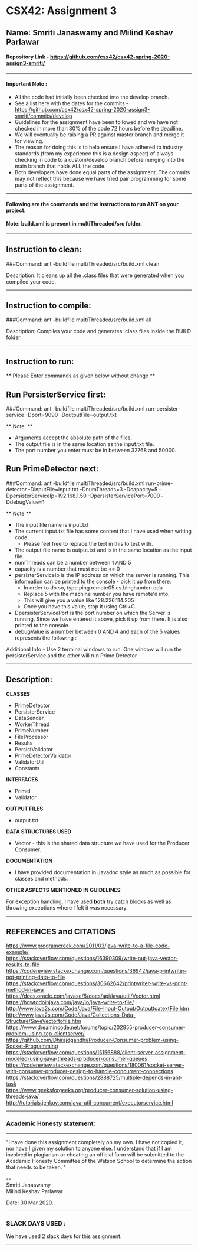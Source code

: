 # CSX42: Assignment 3
## Name: Smriti Janaswamy and Milind Keshav Parlawar

#### Repository Link - https://github.com/csx42/csx42-spring-2020-assign3-smriti/
-----------------------------------------------------------------------

#### Important Note : 
* All the code had initially been checked into the develop branch. 
* See a list here with the dates for the commits - https://github.com/csx42/csx42-spring-2020-assign3-smriti/commits/develop
* Guidelines for the assignment have been followed and we have not checked in more than 80% of the code 72 hours before the deadline. 
* We will eventually be raising a PR against master branch and merge it for viewing.
* The reason for doing this is to help ensure I have adhered to industry standards (from my experience this is a design aspect) of always checking in code to a custom/develop branch before merging into the main branch that holds ALL the code.
* Both developers have done equal parts of the assignment. The commits may not reflect this because we have tried pair programming for some parts of the assignment.

-----------------------------------------------------------------------

#### Following are the commands and the instructions to run ANT on your project.

#### Note: build.xml is present in multiThreaded/src folder.

-----------------------------------------------------------------------
## Instruction to clean:

###Command: ant -buildfile multiThreaded/src/build.xml clean

Description: It cleans up all the .class files that were generated when you
compiled your code.

-----------------------------------------------------------------------
## Instruction to compile:

###Command: ant -buildfile multiThreaded/src/build.xml all

Description: Compiles your code and generates .class files inside the BUILD folder.

-----------------------------------------------------------------------
## Instruction to run:  
** Please Enter commands as given below without change **
## Run PersisterService first:

###Command: ant -buildfile multiThreaded/src/build.xml run-persister-service -Dport=9090 -DoutputFile=output.txt

** Note: **
* Arguments accept the absolute path of the files.
* The output file is in the same location as the input.txt file.
* The port number you enter must be in between 32768 and 50000.

## Run PrimeDetector next:

###Command: ant -buildfile multiThreaded/src/build.xml run-prime-detector -DinputFile=input.txt -DnumThreads=3 -Dcapacity=5 -DpersisterServiceIp=192.168.1.50 -DpersisterServicePort=7000 -DdebugValue=1

** Note **
* The input file name is input.txt
* The current input.txt file has some content that I have used when writing code.  
	* Please feel free to replace the text in this to test with.
* The output file name is output.txt and is in the same location as the input file.
* numThreads can be a number between 1 AND 5
* capacity is a number that must not be <= 0
* persisterServiceIp is the IP address on which the server is running. This information can be printed to the console - pick it up from there.  
	* In order to do so, type ping remote05.cs.binghamton.edu  
	* Replace 5 with the machine number you have remote'd into.  
	* This will give you a value like 128.226.114.205  
	* Once you have this value, stop it using Ctrl+C.  
* DpersisterServicePort is the port number on which the Server is running. Since we have entered it above, pick it up from there. It is also printed to the console.
* debugValue is a number between 0 AND 4 and each of the 5 values represents the following :

Additional Info -  Use 2 terminal windows to run. One window will run the persisterService and the other will run Prime Detector. 

-----------------------------------------------------------------------
## Description:

**CLASSES**
* PrimeDetector
* PersisterService
* DataSender
* WorkerThread
* PrimeNumber
* FileProcessor
* Results
* PersistValidator
* PrimeDetectorValidator
* ValidatorUtil
* Constants

**INTERFACES**
* PrimeI
* Validator

**OUTPUT FILES**
* output.txt


**DATA STRUCTURES USED**
* Vector - this is the shared data structure we have used for the Producer Consumer.

**DOCUMENTATION**  
* I have provided documentation in Javadoc style as much as possible for classes and methods.

**OTHER ASPECTS MENTIONED IN GUIDELINES**

For exception handling, I have used **both** try catch blocks as well as throwing exceptions where I felt it was necessary.  

-----------------------------------------------------------------------
## REFERENCES and CITATIONS

https://www.programcreek.com/2011/03/java-write-to-a-file-code-example/  
https://stackoverflow.com/questions/16390309/write-out-java-vector-results-to-file  
https://codereview.stackexchange.com/questions/36942/java-printwriter-not-printing-data-to-file  
https://stackoverflow.com/questions/30662642/printwriter-write-vs-print-method-in-java  
https://docs.oracle.com/javase/8/docs/api/java/util/Vector.html  
https://howtodoinjava.com/java/io/java-write-to-file/  
http://www.java2s.com/Code/Java/File-Input-Output/OutputtoatextFile.htm  
http://www.java2s.com/Code/Java/Collections-Data-Structure/SaveVectortofile.htm  
https://www.dreamincode.net/forums/topic/202955-producer-consumer-problem-using-tcp-clientserver/  
https://github.com/Dhirajdgandhi/Producer-Consumer-problem-using-Socket-Programming  
https://stackoverflow.com/questions/15156888/client-server-assignment-modeled-using-java-threads-producer-consumer-queues  
https://codereview.stackexchange.com/questions/180061/socket-server-with-consumer-producer-design-to-handle-concurrent-connections  
https://stackoverflow.com/questions/2888725/multiple-depends-in-ant-task  
https://www.geeksforgeeks.org/producer-consumer-solution-using-threads-java/  
http://tutorials.jenkov.com/java-util-concurrent/executorservice.html  

-----------------------------------------------------------------------
### Academic Honesty statement:
-----------------------------------------------------------------------

"I have done this assignment completely on my own. I have not copied
it, nor have I given my solution to anyone else. I understand that if
I am involved in plagiarism or cheating an official form will be
submitted to the Academic Honesty Committee of the Watson School to
determine the action that needs to be taken. "

--  
Smriti Janaswamy  
Milind Keshav Parlawar


Date: 30 Mar 2020.

-----------------------------------------------------------------------
### SLACK DAYS USED :

We have used 2 slack days for this assignment.

-----------------------------------------------------------------------

